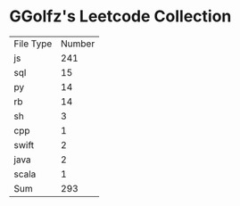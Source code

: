 # GGolfz's Leetcode Collection

<table><tr><td>File Type</td><td>Number</td></tr><tr><td>js</td><td>241</td></tr><tr><td>sql</td><td>15</td></tr><tr><td>py</td><td>14</td></tr><tr><td>rb</td><td>14</td></tr><tr><td>sh</td><td>3</td></tr><tr><td>cpp</td><td>1</td></tr><tr><td>swift</td><td>2</td></tr><tr><td>java</td><td>2</td></tr><tr><td>scala</td><td>1</td></tr><tr><td>Sum</td><td>293</td></tr></table>